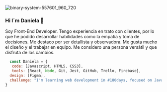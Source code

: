 

![binary-system-557601_960_720](https://user-images.githubusercontent.com/108145341/196954931-3c967acb-115e-4d7e-b5da-a237230b18d1.jpg)

### Hi I´m Daniela 👋

Soy Front-End Developer. Tengo experiencia en trato con clientes, por lo que he podido desarrollar habilidades como la empatia y toma de decisiones. Me destaco por ser detallista y observadora. Me gusta mucho el diseño y el trabajar en equipo. Me considero una persona versátil y que disfruta de los cambios.

```js
  const Daniela = {
   code: [Javascript, HTML5, CSS3],
   tools: [React, Node, Git, Jest, GitHub, Trello, Firebase],
  design: [Figma],
  challenge: "I'm learning web development in #180days, focused on JavaScript and React"
}

